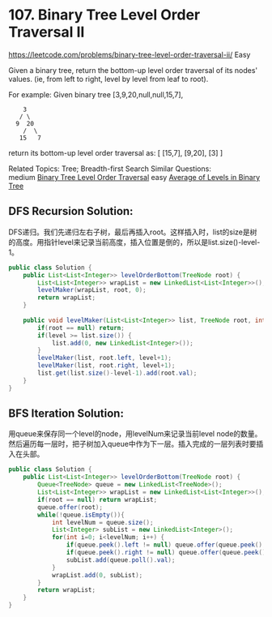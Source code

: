 # 107. Binary Tree Level Order Traversal II
<https://leetcode.com/problems/binary-tree-level-order-traversal-ii/>
Easy

Given a binary tree, return the bottom-up level order traversal of its nodes' values. (ie, from left to right, level by level from leaf to root).

For example:
Given binary tree [3,9,20,null,null,15,7],
```
    3
   / \
  9  20
    /  \
   15   7
```
return its bottom-up level order traversal as:
    [
        [15,7],
        [9,20],
        [3]
    ]

Related Topics: Tree; Breadth-first Search
Similar Questions:  
    medium [Binary Tree Level Order Traversal](https://leetcode.com/problems/binary-tree-level-order-traversal/)
    easy [Average of Levels in Binary Tree](https://leetcode.com/problems/average-of-levels-in-binary-tree/)

## DFS Recursion Solution:
DFS递归。我们先递归左右子树，最后再插入root。这样插入时，list的size是树的高度。用指针level来记录当前高度，插入位置是倒的，所以是list.size()-level-1。

```java
public class Solution {
    public List<List<Integer>> levelOrderBottom(TreeNode root) {
        List<List<Integer>> wrapList = new LinkedList<List<Integer>>();
        levelMaker(wrapList, root, 0);
        return wrapList;
    }
    
    public void levelMaker(List<List<Integer>> list, TreeNode root, int level) {
        if(root == null) return;
        if(level >= list.size()) {
            list.add(0, new LinkedList<Integer>());
        }
        levelMaker(list, root.left, level+1);
        levelMaker(list, root.right, level+1);
        list.get(list.size()-level-1).add(root.val);
    }
}
```
## BFS Iteration Solution:
用queue来保存同一个level的node，用levelNum来记录当前level node的数量。然后遍历每一层时，把子树加入queue中作为下一层。插入完成的一层列表时要插入在头部。
```java
public class Solution {
    public List<List<Integer>> levelOrderBottom(TreeNode root) {
        Queue<TreeNode> queue = new LinkedList<TreeNode>();
        List<List<Integer>> wrapList = new LinkedList<List<Integer>>();
        if(root == null) return wrapList;
        queue.offer(root);
        while(!queue.isEmpty()){
            int levelNum = queue.size();
            List<Integer> subList = new LinkedList<Integer>();
            for(int i=0; i<levelNum; i++) {
                if(queue.peek().left != null) queue.offer(queue.peek().left);
                if(queue.peek().right != null) queue.offer(queue.peek().right);
                subList.add(queue.poll().val);
            }
            wrapList.add(0, subList);
        }
        return wrapList;
    }
}
```
